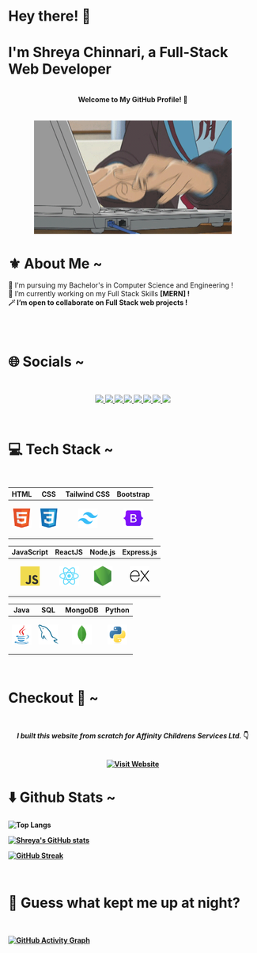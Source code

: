 # Hey there! 🍁
# I'm Shreya Chinnari, a Full-Stack Web Developer 

<p align="center">
 <br>
  <b>Welcome to My GitHub Profile! 🚀</b><br> <br><br>
<img src="https://raw.githubusercontent.com/shreya-chinnari/shreya-chinnari/main/3AyY.gif" width="400">

</p>

# ⚜ About Me ~
🏫 I'm pursuing my Bachelor's in Computer Science and Engineering ! <br>
🐣 I’m currently working on my Full Stack Skills <b>[MERN]<b> ! <br>
🪄 I’m open to collaborate on Full Stack web projects ! <br><br>

<br> 


# 🌐 Socials ~
<br>
<p align="center">
  <a href="https://www.linkedin.com/in/shreyachinnari/">
    <img src="https://img.shields.io/badge/LinkedIn-0077B5?style=for-the-badge&logo=linkedin&logoColor=white"> 
  </a> 

  <a href="https://github.com/shreya-chinnari">
    <img src="https://img.shields.io/badge/GitHub-181717?style=for-the-badge&logo=github&logoColor=white">
  </a> 

  <a href="mailto:shreya16180@gmail.com">
    <img src="https://img.shields.io/badge/Gmail-D14836?style=for-the-badge&logo=gmail&logoColor=white">
  </a> 

  <a href="https://medium.com/@shreyachinnari">
    <img src="https://img.shields.io/badge/Medium-000000?style=for-the-badge&logo=medium&logoColor=white">
  </a> 

  <a href="https://www.hackerrank.com/profile/sc6199">
    <img src="https://img.shields.io/badge/HackerRank-2EC866?style=for-the-badge&logo=hackerrank&logoColor=white">
  </a>

  <a href="https://leetcode.com/u/shreyachinnari/">
    <img src="https://img.shields.io/badge/LeetCode-FFA116?style=for-the-badge&logo=leetcode&logoColor=black">
  </a>

  <a href="https://www.geeksforgeeks.org/user/shreyachinnari/">
    <img src="https://img.shields.io/badge/GeeksforGeeks-2F8D46?style=for-the-badge&logo=geeksforgeeks&logoColor=white">
  </a> 

  <a href="https://www.instagram.com/shreyaachinnarii/">
    <img src="https://img.shields.io/badge/Instagram-E4405F?style=for-the-badge&logo=instagram&logoColor=white">
  </a> 
</p>
<br>

# 💻 Tech Stack ~
<br>
<p align="center">
  
| HTML | CSS | Tailwind CSS | Bootstrap |
|------|-----|-------------|-----------|
| <p align="center"><img src="https://raw.githubusercontent.com/devicons/devicon/master/icons/html5/html5-original.svg" width="40"/></p> | <p align="center"><img src="https://raw.githubusercontent.com/devicons/devicon/master/icons/css3/css3-original.svg" width="40"/></p> | <p align="center"><img src="https://raw.githubusercontent.com/devicons/devicon/master/icons/tailwindcss/tailwindcss-original.svg" width="40"/></p> | <p align="center"><img src="https://raw.githubusercontent.com/devicons/devicon/master/icons/bootstrap/bootstrap-original.svg" width="40"/></p> |

| JavaScript | ReactJS | Node.js | Express.js |
|------------|---------|---------|------------|
| <p align="center"><img src="https://raw.githubusercontent.com/devicons/devicon/master/icons/javascript/javascript-original.svg" width="40"/></p> | <p align="center"><img src="https://raw.githubusercontent.com/devicons/devicon/master/icons/react/react-original.svg" width="40"/></p> | <p align="center"><img src="https://raw.githubusercontent.com/devicons/devicon/master/icons/nodejs/nodejs-original.svg" width="40"/></p> | <p align="center"><img src="https://raw.githubusercontent.com/devicons/devicon/master/icons/express/express-original.svg" width="40"/></p> |

| Java | SQL | MongoDB | Python |
|------|-----|--------|--------|
| <p align="center"><img src="https://raw.githubusercontent.com/devicons/devicon/master/icons/java/java-original.svg" width="40"/></p> | <p align="center"><img src="https://raw.githubusercontent.com/devicons/devicon/master/icons/mysql/mysql-original.svg" width="40"/></p> | <p align="center"><img src="https://raw.githubusercontent.com/devicons/devicon/master/icons/mongodb/mongodb-original.svg" width="40"/></p> | <p align="center"><img src="https://raw.githubusercontent.com/devicons/devicon/master/icons/python/python-original.svg" width="40"/></p> |

</p> <br>

# Checkout 🔮 ~

<br>

<p align="center">
  <strong><em>I built this website from scratch for Affinity Childrens Services Ltd.</em></strong> 👇
  <br>
<br>
<br>
  <a href="https://affinitychildrens.co.uk/" target="_blank">
    <img src="https://img.shields.io/static/v1?label=🚀 Visit&message=Website&color=800080&style=for-the-badge&labelColor=FFFFFF&logoColor=black" alt="Visit Website">
  </a>
</p>




# ⬇️ Github Stats ~  
![Top Langs](https://github-readme-stats.vercel.app/api/top-langs/?username=shreya-chinnari&layout=compact&hide=jupyter%20notebook&theme=radical&cache_seconds=86400&v=2)
<br>

[![Shreya's GitHub stats](https://github-readme-stats.vercel.app/api?username=shreya-chinnari&show_icons=true&theme=dracula&include_all_commits=true&count_private=true)](https://github.com/anuraghazra/github-readme-stats)  

[![GitHub Streak](https://github-readme-streak-stats.herokuapp.com?user=shreya-chinnari&theme=dracula)](https://git.io/streak-stats)

<br>

# 🔰 Guess what kept me up at night?  
<br>


[![GitHub Activity Graph](https://github-readme-activity-graph.vercel.app/graph?username=shreya-chinnari&theme=dracula)](https://github.com/Ashutosh00710/github-readme-activity-graph)  
<br>






<br>

